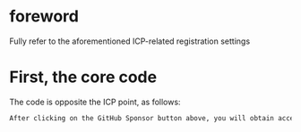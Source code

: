 #  foreword 

Fully refer to the aforementioned ICP-related registration settings 

#  First, the core code 

The code is opposite the ICP point, as follows: 

 ```python  
After clicking on the GitHub Sponsor button above, you will obtain access permissions to my private code repository ( https://github.com/slowlon/my_code_bar ) to view this blog code. By searching the code number of this blog, you can find the code you need, code number is: 2024020309573819299
 ```  
